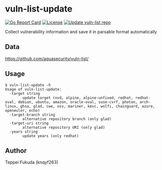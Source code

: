 # vuln-list-update

[![Go Report Card][report-card-img]][report-card]
[![License][license-img]][license]
[![Update vuln-list repo](https://github.com/aquasecurity/vuln-list-update/actions/workflows/update.yml/badge.svg)](https://github.com/aquasecurity/vuln-list-update/actions/workflows/update.yml)

[report-card-img]: https://goreportcard.com/badge/github.com/aquasecurity/vuln-list-update
[report-card]: https://goreportcard.com/report/github.com/aquasecurity/vuln-list-update
[license-img]: https://img.shields.io/badge/License-Apache%202.0-blue.svg
[license]: https://github.com/aquasecurity/vuln-list-update/blob/main/LICENSE

Collect vulnerability information and save it in parsable format automatically

## Data
https://github.com/aquasecurity/vuln-list/

## Usage

```
$ vuln-list-update -h
Usage of vuln-list-update:
  -target string
        update target (nvd, alpine, alpine-unfixed, redhat, redhat-oval, debian, ubuntu, amazon, oracle-oval, suse-cvrf, photon, arch-linux, ghsa, glad, cwe, osv, mariner, kevc, wolfi, chainguard, azure, openeuler, echo)
  -target-branch string
    	alternative repository branch (only glad)
  -target-uri string
    	alternative repository URI (only glad)
  -years string
    	update years (only redhat)
```

## Author
Teppei Fukuda (knqyf263)
